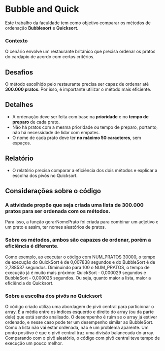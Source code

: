 # Bubble and Quick

Este trabalho da faculdade tem como objetivo comparar os métodos de ordenação **Bubblesort** e **Quicksort**.

### Contexto
O cenário envolve um restaurante britânico que precisa ordenar os pratos do cardápio de acordo com certos critérios.

## Desafios
O método escolhido pelo restaurante precisa ser capaz de ordenar até **300.000 pratos**. Por isso, é importante utilizar o método mais eficiente.
  
## Detalhes
- A ordenação deve ser feita com base na **prioridade** e no **tempo de preparo** de cada prato.
- Não há pratos com a mesma prioridade ou tempo de preparo, portanto, não há necessidade de lidar com empates.
- O nome de cada prato deve ter **no máximo 50 caracteres**, sem espaços.

## Relatório
- O relatório precisa comparar a eficiência dos dois métodos e explicar a escolha dos pivôs no Quicksort.

## Considerações sobre o código
### A atividade propõe que seja criada uma lista de 300.000 pratos para ser ordenada com os métodos.
Para isso, a função gerarNomePrato foi criada para combinar um adjetivo e um prato e assim, ter nomes aleatórios de pratos.

### Sobre os métodos, ambos são capazes de ordenar, porém a eficiência é diferente.
Como exemplo, ao executar o código com NUM_PRATOS 30000, o tempo de execução do QuickSort é de 0,007838 segundos e do BubbleSort é de 2,788537 segundos.
Diminuindo para 100 o NUM_PRATOS, o tempo de execução já é muito mais próximo: QuickSort - 0,000029 segundos e BubbleSort - 0,000025 segundos.
Ou seja, quanto maior a lista, maior a eficiência do Quicksort.

### Sobre a escolha dos pivôs no Quicksort
O código criado utiliza uma abordagem de pivô central para particionar o array. É a média entre os índices esquerdo e direito do array (ou da parte dele) que está sendo analisado.
O desempenho é ruim se o array já estiver ordenado, e nesse caso pode ter um desempenho similar ao BubbleSort. Como a lista não vai estar ordenada, não é um problema aparente.
Um ponto positivo é que o pivô central traz uma divisão balanceada do array.
Comparando com o pivô aleatório, o código com pivô central teve tempo de execução um pouco melhor.
